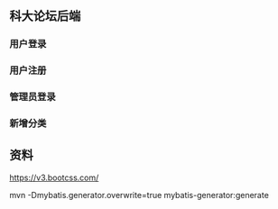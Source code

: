 ## 科大论坛后端


### 用户登录
### 用户注册
### 管理员登录

### 新增分类



## 资料
https://v3.bootcss.com/





mvn -Dmybatis.generator.overwrite=true mybatis-generator:generate